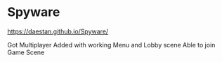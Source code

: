 # Spyware
 
https://daestan.github.io/Spyware/

Got Multiplayer Added with working Menu and Lobby scene
Able to join Game Scene
